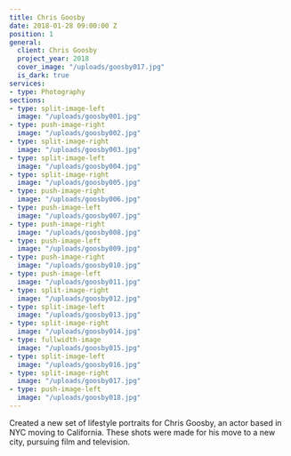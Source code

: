 ```yaml
---
title: Chris Goosby
date: 2018-01-28 09:00:00 Z
position: 1
general:
  client: Chris Goosby
  project_year: 2018
  cover_image: "/uploads/goosby017.jpg"
  is_dark: true
services:
- type: Photography
sections:
- type: split-image-left
  image: "/uploads/goosby001.jpg"
- type: push-image-right
  image: "/uploads/goosby002.jpg"
- type: split-image-right
  image: "/uploads/goosby003.jpg"
- type: split-image-left
  image: "/uploads/goosby004.jpg"
- type: split-image-right
  image: "/uploads/goosby005.jpg"
- type: push-image-right
  image: "/uploads/goosby006.jpg"
- type: push-image-left
  image: "/uploads/goosby007.jpg"
- type: push-image-right
  image: "/uploads/goosby008.jpg"
- type: push-image-left
  image: "/uploads/goosby009.jpg"
- type: push-image-right
  image: "/uploads/goosby010.jpg"
- type: push-image-left
  image: "/uploads/goosby011.jpg"
- type: split-image-right
  image: "/uploads/goosby012.jpg"
- type: split-image-left
  image: "/uploads/goosby013.jpg"
- type: split-image-right
  image: "/uploads/goosby014.jpg"
- type: fullwidth-image
  image: "/uploads/goosby015.jpg"
- type: split-image-left
  image: "/uploads/goosby016.jpg"
- type: split-image-right
  image: "/uploads/goosby017.jpg"
- type: push-image-left
  image: "/uploads/goosby018.jpg"
---
```


Created a new set of lifestyle portraits for Chris Goosby, an actor based in NYC moving to California. These shots were made for his move to a new city, pursuing film and television.